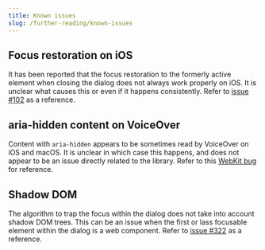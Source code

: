 ```yaml
---
title: Known issues
slug: /further-reading/known-issues
---
```


## Focus restoration on iOS

It has been reported that the focus restoration to the formerly active element when closing the dialog does not always work properly on iOS. It is unclear what causes this or even if it happens consistently. Refer to [issue #102](https://github.com/KittyGiraudel/a11y-dialog/issues/102) as a reference.

## aria-hidden content on VoiceOver

Content with `aria-hidden` appears to be sometimes read by VoiceOver on iOS and macOS. It is unclear in which case this happens, and does not appear to be an issue directly related to the library. Refer to this [WebKit bug](https://bugs.webkit.org/show_bug.cgi?id=201887#c2) for reference.

## Shadow DOM

The algorithm to trap the focus within the dialog does not take into account shadow DOM trees. This can be an issue when the first or lass focusable element within the dialog is a web component. Refer to [issue #322](https://github.com/KittyGiraudel/a11y-dialog/issues/322) as a reference.
